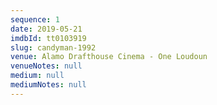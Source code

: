 ```yaml
---
sequence: 1
date: 2019-05-21
imdbId: tt0103919
slug: candyman-1992
venue: Alamo Drafthouse Cinema - One Loudoun
venueNotes: null
medium: null
mediumNotes: null
---
```


